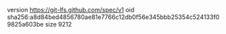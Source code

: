version https://git-lfs.github.com/spec/v1
oid sha256:a8d84bed4856780ae81e7766c12db0f56e345bbb25354c524133f09825a603be
size 9212
